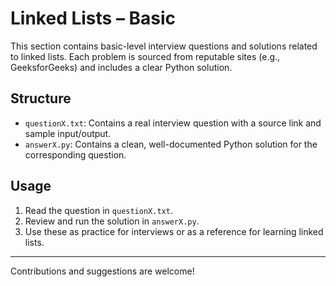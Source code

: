 # Linked Lists – Basic

This section contains basic-level interview questions and solutions related to linked lists. Each problem is sourced from reputable sites (e.g., GeeksforGeeks) and includes a clear Python solution.

## Structure
- `questionX.txt`: Contains a real interview question with a source link and sample input/output.
- `answerX.py`: Contains a clean, well-documented Python solution for the corresponding question.

## Usage
1. Read the question in `questionX.txt`.
2. Review and run the solution in `answerX.py`.
3. Use these as practice for interviews or as a reference for learning linked lists.

---

Contributions and suggestions are welcome! 